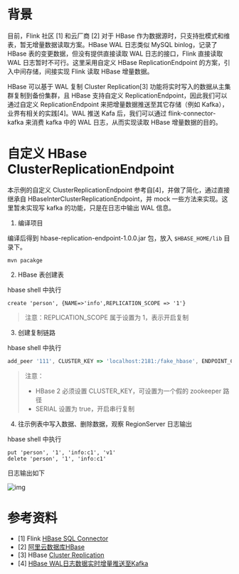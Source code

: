 # 背景

  目前，Flink 社区 [1] 和云厂商 [2] 对于 HBase 作为数据源时，只支持批模式和维表，暂无增量数据读取方案。HBase WAL 日志类似 MySQL binlog，记录了 HBase 表的变更数据，但没有提供直接读取 WAL 日志的接口，Flink 直接读取 WAL 日志暂时不可行。这里采用自定义 HBase ReplicationEndpoint 的方案，引入中间存储，间接实现 Flink 读取 HBase 增量数据。

  HBase 可以基于 WAL 复制 Cluster Replication[3] 功能将实时写入的数据从主集群复制到备份集群，且 HBase 支持自定义 ReplicationEndpoint，因此我们可以通过自定义 ReplicationEndpoint 来把增量数据推送至其它存储（例如 Kafka），业界有相关的实践[4]。WAL 推送 Kafa 后，我们可以通过 flink-connector-kafka 来消费 kafka 中的 WAL 日志，从而实现读取 HBase 增量数据的目的。

# 自定义 HBase ClusterReplicationEndpoint

本示例的自定义 ClusterReplicationEndpoint 参考自[4]，并做了简化，通过直接继承自 HBaseInterClusterReplicationEndpoint，并 mock 一些方法来实现。这里暂未实现写 kafka 的功能，只是在日志中输出 WAL 信息。

1. 编译项目

编译后得到 hbase-replication-endpoint-1.0.0.jar 包，放入 `$HBASE_HOME/lib` 目录下。

```Shell
mvn pacakge
```

2. HBase 表创建表

hbase shell 中执行

```Shell
create 'person', {NAME=>'info',REPLICATION_SCOPE => '1'}
```

> 注意：REPLICATION_SCOPE 属于设置为 1，表示开启复制

3. 创建复制链路

hbase shell 中执行

```JavaScript
add_peer '111', CLUSTER_KEY => 'localhost:2181:/fake_hbase', ENDPOINT_CLASSNAME => 'com.tencent.cloud.oceanus.hbase.replication.KafkaInterClusterReplicationEndpoint', SERIAL => true, CONFIG => {"bootstrap-servers" => "127.0.0.1:9092", "topic" => "test" }, TABLE_CFS => { "person" => []}
```

> 注意：
>
> - HBase 2 必须设置 CLUSTER_KEY，可设置为一个假的 zookeeper 路径
> - SERIAL 设置为 true，开启串行复制

4. 往示例表中写入数据、删除数据，观察 RegionServer 日志输出

hbase shell 中执行

```Shell
put 'person', '1', 'info:c1', 'v1'
delete 'person', '1', 'info:c1'
```

日志输出如下

![img](https://pmj352yxkl.feishu.cn/space/api/box/stream/download/asynccode/?code=MTM1YTdhOWRjYTA2NWI5NzU2ZmRjMDE2YzBkNTRhMjZfcmJ6cmc1cmoyb3VtNndBZFBXMTJhWkhxMmJlOEN3bEpfVG9rZW46VnpOUGJGWmNvb2tzbVl4eTVxWGNQY1VJbktoXzE2ODAwNzU2NTk6MTY4MDA3OTI1OV9WNA)

# 参考资料

- [1] Flink [HBase SQL Connector](https://nightlies.apache.org/flink/flink-docs-master/docs/connectors/table/hbase/)
- [2] [阿里云数据库HBase](https://help.aliyun.com/document_detail/607370.htm?spm=a2c4g.11186623.0.0.47e8168fX7m4vi)
- [3] HBase [Cluster Replication](https://hbase.apache.org/book.html#_cluster_replication)
- [4] [HBase WAL日志数据实时增量推送至Kafka](https://cloud.tencent.com/developer/article/1988529)